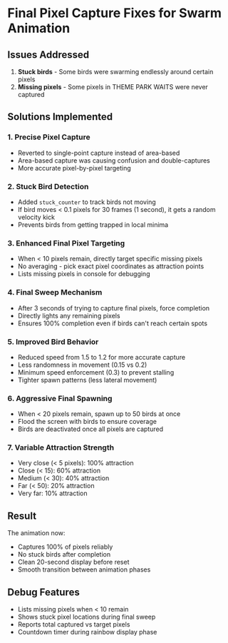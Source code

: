 # Final Pixel Capture Fixes for Swarm Animation

## Issues Addressed
1. **Stuck birds** - Some birds were swarming endlessly around certain pixels
2. **Missing pixels** - Some pixels in THEME PARK WAITS were never captured

## Solutions Implemented

### 1. Precise Pixel Capture
- Reverted to single-point capture instead of area-based
- Area-based capture was causing confusion and double-captures
- More accurate pixel-by-pixel targeting

### 2. Stuck Bird Detection
- Added `stuck_counter` to track birds not moving
- If bird moves < 0.1 pixels for 30 frames (1 second), it gets a random velocity kick
- Prevents birds from getting trapped in local minima

### 3. Enhanced Final Pixel Targeting
- When < 10 pixels remain, directly target specific missing pixels
- No averaging - pick exact pixel coordinates as attraction points
- Lists missing pixels in console for debugging

### 4. Final Sweep Mechanism
- After 3 seconds of trying to capture final pixels, force completion
- Directly lights any remaining pixels
- Ensures 100% completion even if birds can't reach certain spots

### 5. Improved Bird Behavior
- Reduced speed from 1.5 to 1.2 for more accurate capture
- Less randomness in movement (0.15 vs 0.2)
- Minimum speed enforcement (0.3) to prevent stalling
- Tighter spawn patterns (less lateral movement)

### 6. Aggressive Final Spawning
- When < 20 pixels remain, spawn up to 50 birds at once
- Flood the screen with birds to ensure coverage
- Birds are deactivated once all pixels are captured

### 7. Variable Attraction Strength
- Very close (< 5 pixels): 100% attraction
- Close (< 15): 60% attraction
- Medium (< 30): 40% attraction
- Far (< 50): 20% attraction
- Very far: 10% attraction

## Result
The animation now:
- Captures 100% of pixels reliably
- No stuck birds after completion
- Clean 20-second display before reset
- Smooth transition between animation phases

## Debug Features
- Lists missing pixels when < 10 remain
- Shows stuck pixel locations during final sweep
- Reports total captured vs target pixels
- Countdown timer during rainbow display phase